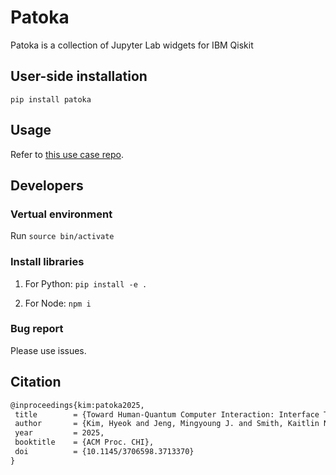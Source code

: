 # Patoka

Patoka is a collection of Jupyter Lab widgets for IBM Qiskit

## User-side installation

`pip install patoka`

## Usage

Refer to [this use case repo](https://url.to.come.unknown).

## Developers

### Vertual environment

Run `source bin/activate`

### Install libraries

1. For Python:
 `pip install -e .`

2. For Node:
 `npm i`

### Bug report

Please use issues.

## Citation

```latex
@inproceedings{kim:patoka2025,
 title        = {Toward Human-Quantum Computer Interaction: Interface Techniques for Usable Quantum Computing},
 author       = {Kim, Hyeok and Jeng, Mingyoung J. and Smith, Kaitlin N.},
 year         = 2025,
 booktitle    = {ACM Proc. CHI},
 doi          = {10.1145/3706598.3713370}
}
```
